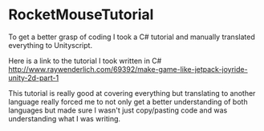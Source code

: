 # RocketMouseTutorial
To get a better grasp of coding I took a C# tutorial and manually translated everything to Unityscript. 

Here is a link to the tutorial I took written in C# http://www.raywenderlich.com/69392/make-game-like-jetpack-joyride-unity-2d-part-1

This tutorial is really good at covering everything but translating to another language really forced me to not only get a better understanding of both languages but made sure I wasn't just copy/pasting code and was understanding what I was writing. 

